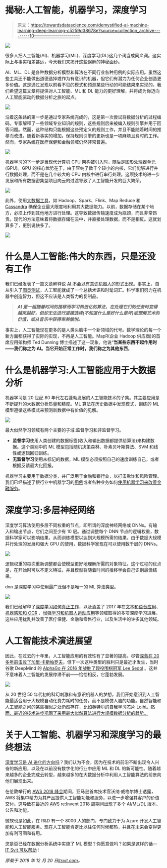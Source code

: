 # 揭秘:人工智能，机器学习，深度学习

> 原文：<https://towardsdatascience.com/demystified-ai-machine-learning-deep-learning-c5259d38678e?source=collection_archive---------10----------------------->

![](img/3ff5a15215f11a986030aac0647a1b0e.png)

很多人把人工智能(AI)、机器学习(ML)、深度学习(DL)这几个词当成同义词。这实际上与事实相差甚远，今天我们来揭开这些误解的神秘面纱。

AI、ML、DL 是各种数据分析模型和算法在不同行业各种用例的实际应用。虽然这些工具还不能做出道德选择或作为有意识的机器，但它们有潜力为任何企业创造更多价值。这是通过发现以前看不见的模式和预测某些行动的可能结果来实现的。我们希望这篇文章将提供对人工智能、ML 和 DL 能力的更好理解，并将成为你迈向人工智能驱动的数据分析之旅的起点。

![](img/09714ee6ff99d59e0931c27c91058eaf.png)

沿着这条路的第一步是通过专家系统完成的，这是第一次尝试将数据分析的过程编码。专家解释了一些领域专业知识的规则，这些规则后来被编入规则引擎并用于回答问题。然而，这种结构只能根据这些预定义的规则工作，并且不能随着时间的推移而改进。随着新事实的增加，保持规则引擎的更新也是一项麻烦且费时的工作。然而，专家系统在医疗保健和金融领域仍然非常普遍。

![](img/4e1b06f5c95ddb4d43d83990611e0b04.png)

机器学习的下一步是当现代计算机 CPU 架构被引入时，随后是图形处理器单元(GPU)。GPU 的核心优势在于，由于容纳了数千个较小的内核，它们能够进行并行数据处理，而不是在几个较大的 CPU 内核中进行串行处理。这项技术的进一步发展和所有数据密集型项目向云的过渡导致了人工智能开发的巨大繁荣。

![](img/87fd1749c73ac109cf8142995228add6.png)

此外，使用[大数据工具](https://itsvit.com/big-data/2017-review-big-data-projects-tools/)，如 Hadoop、Spark、Flink、Map Reduce 和 [Cassandra](https://itsvit.com/blog/top-5-reasons-use-apache-cassandra-database/) 确保企业最大限度地利用其大数据能力。以前，数据存储在某个地方，必须上传到其他地方进行处理。这导致数据传输速度成为瓶颈，而且非常昂贵。现代的方法意味着将数据存储在云中，并直接处理数据，而不是相反。这就划算多了，更别说快多了。

![](img/21b4d2ffe106c10c65121eb6d9063209.png)

# 什么是人工智能:伟大的东西，只是还没有工作

我们已经发表了一篇文章解释说 [AI 不会以有意识机器人](https://itsvit.com/blog/ai-coming-not-sentient-robots/)的形式出现。事实上，自从引入了[图灵测试](https://en.wikipedia.org/wiki/Turing_test)，人工智能就成了一个总括术语和时髦词汇。科学家们努力在机器中创造智力，但这不应该是人类智力的复制品。

> ***AI 是一组随着时间的推移而学习和进化的算法，在处理它们的任务时变得越来越好，但却无法进行道德选择(不知道什么是好什么是坏)或理解艺术的价值，或从音乐中获得审美愉悦。***

事实上，人工智能现在更多的是人类头脑中一个新领域的代号。数学理论的每一个新方面都获得了实际的实现，不再是人工智能。MapR(企业 Hadoop 供应商)的首席应用架构师 Ted Dunning 博士描述了这一现象，他说“**当某些东西不起作用时——我们称之为 AI。当它开始正常工作时，我们称之为其他东西**。

# 什么是机器学习:人工智能应用于大数据分析

机器学习是 20 世纪 80 年代左右蓬勃发展的人工智能技术的子集。其主要应用是不断提升的大数据分析质量和精度。ML 算法在历史数据中发现模式，训练的 ML 模型遵循这些模式来预测新数据中有价值的见解。

![](img/399c346f7f880075e330e8ff5d881b33.png)

最大似然学习领域有两个主要的子域:监督学习和非监督学习。

*   **监督学习**使用人类创建的数据标签(收入和输出数据都提供给算法)来构建数据。这个类别中的 ML 模型包括随机决策森林、朴素贝叶斯算法、SVM 和线性或逻辑回归训练。
*   **无监督学习**使用未标记的数据，ML 模型必须按照自己的速度训练自己，或者根据反馈最大化回报。

机器学习主要用于数据分类，并广泛用于金融和银行业，以打击欺诈和风险管理。我们已经描述了银行业中机器学习的[用例](https://itsvit.com/blog/5-use-cases-machine-learning-banking-industry/)或者各种业务如何[使用机器学习来改善金融服务](https://itsvit.com/blog/top-5-machine-learning-use-cases-financial-industry/)。

# 深度学习:多层神经网络

深度学习算法使用多层不同权重的节点，即所谓的深度神经网络或 DNNs。有输入和输出节点，它们之间至少有 10 层。通过调整每个 DNN 节点的逻辑权重，数据科学家可以影响结果，从而训练模型以达到大规模所需的结果。由于数据大规模并行处理的发展和强大 GPU 的使用，数据科学家现在可以使用数千层的 DNNs。

![](img/9ac0d88e12baad398aa96eb9efc26ea0.png)

逻辑权重的每次重新调整都会使模型更好地理解所需的对象特征。这个过程的优点是，在开始时可以不定义特征，并且模型将随着时间的推移学会自己识别最佳结果。

dnn 是深度学习中使用最广泛但不是唯一的 ML 算法类型。

![](img/0ae24168cd0777b943338500bc6f5cf1.png)

我们已经解释了[深度学习如何真正工作](https://itsvit.com/blog/short-guide-deep-learning-really-works/)，以及涵盖了 2017 年在[文本和语音应用](https://itsvit.com/blog/deep-learning-summary-2017-text-speech-applications/)、[机器感知和 OCR](https://itsvit.com/blog/deep-learning-summary-2017-text-speech-applications/) 、[增强学习和机器人运动应用](https://itsvit.com/big-data/deep-learning-summary-2017-reinforced-learning-miscellaneous-apps/)等领域取得的多项深度学习进展。这些应用扰乱并改善了医疗保健、金融和零售行业，以及生活中的许多其他领域。

# 人工智能技术演进展望

因此，在过去的十年里，人工智能应用的有效性有了显著的提高。尽管[深蓝在 20 多年前击败了加里·卡斯帕罗夫](https://en.wikipedia.org/wiki/Deep_Blue_versus_Garry_Kasparov)，但下一次这种类型的胜利只是最近才发生，当时谷歌 DeepMind 的 [AlphaGo 在 2016 年战胜了现役围棋冠军 Lee Sedol](https://en.wikipedia.org/wiki/AlphaGo_versus_Lee_Sedol) 。这并不意味着人工智能的发展停滞不前——恰恰相反，它蓬勃发展。

![](img/607ca917dd5b1c2c780d61e672228441.png)

从 20 世纪 50 年代初的科幻刺激和有意识机器人的梦想，我们开始意识到人工智能最适合用于大规模自动化费力耗时的任务，而不是模仿人脑的功能。自然智能和人工智能之间的某些相似之处仍然存在，比如英特尔的自我学习芯片 [Loihi。然而，最近的技术进步巩固了采用最大似然算法进行大规模数据分析的趋势。](https://itsvit.com/blog/loihi-self-learning-chip-intel/)

# 关于人工智能、机器学习和深度学习的最终想法

[深度学习是 AI 进化的方向吗](https://itsvit.com/blog/future-ai-deep-learning-much/)？我们认为不会，因为在技术的前沿不断出现令人兴奋的新应用，以及在以前没有数字化的行业中应用 ML 和 DL 的新可能性。随着越来越多的企业完成云转型，越来越多的在大数据分析中利用人工智能算法的前景向他们展现出来。

在伦敦举行的 [AWS 2018 峰会](https://itsvit.com/blog/aws-summit-2018-london-highlights-takeaways/)期间，亚马逊首席技术官沃纳·威格尔博士透露，AWS 将集中精力为其产品提供人工智能功能和服务，以进一步增强其客户的价值交付。这导致在最近的 [AWS](https://aws.amazon.com/ru/blogs/aws/aws-previews-and-pre-announcements-at-reinvent-2018-andy-jassy-keynote/) re:Invent 2018 周期间出现了多个 AI/ML/DL 版本、公告和功能。

微软也是如此，在 R&D 有一个 8000 人的部门，专门致力于为 Azure 开发人工智能和人工智能服务。现在人工智能肯定比以往任何时候都热，并且在未来会变得更加有利可图和有用。

您是否已经在数据分析系统中实施了 ML 模型？你愿意做吗？如果是这样的话— [IT Svit 可以帮助](https://itsvit.com/our-services/big-data-and-data-science/)！

*原载于 2018 年 12 月 20 日*[*itsvit.com*](https://itsvit.com/blog/demystified-ai-machine-learning-deep-learning/)*。*